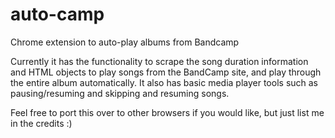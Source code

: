# auto-camp
Chrome extension to auto-play albums from Bandcamp

Currently it has the functionality to scrape the song duration information and HTML objects to play songs from the BandCamp site, and
play through the entire album automatically. It also has basic media player tools such as pausing/resuming and skipping and resuming 
songs. 

Feel free to port this over to other browsers if you would like, but just list me in the credits :)
